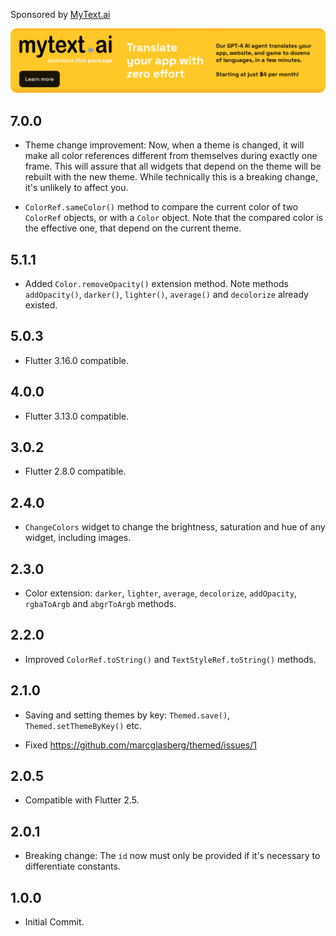 Sponsored by [MyText.ai](https://mytext.ai)

[![](./example/SponsoredByMyTextAi.png)](https://mytext.ai)

## 7.0.0

* Theme change improvement: Now, when a theme is changed, it will make all color
  references different from themselves during exactly one frame. This will assure
  that all widgets that depend on the theme will be rebuilt with the new theme.
  While technically this is a breaking change, it's unlikely to affect you.

* `ColorRef.sameColor()` method to compare the current color of two `ColorRef` objects,
  or with a `Color` object. Note that the compared color is the effective one, that
  depend on the current theme.

## 5.1.1

* Added `Color.removeOpacity()` extension method.
  Note methods `addOpacity()`, `darker()`, `lighter()`, `average()` and `decolorize`
  already existed.

## 5.0.3

* Flutter 3.16.0 compatible.

## 4.0.0

* Flutter 3.13.0 compatible.

## 3.0.2

* Flutter 2.8.0 compatible.

## 2.4.0

* `ChangeColors` widget to change the brightness, saturation and hue of any widget,
  including images.

## 2.3.0

* Color extension: `darker`, `lighter`, `average`, `decolorize`, `addOpacity`,
  `rgbaToArgb` and `abgrToArgb` methods.

## 2.2.0

* Improved `ColorRef.toString()` and `TextStyleRef.toString()` methods.

## 2.1.0

* Saving and setting themes by key: `Themed.save()`, `Themed.setThemeByKey()` etc.

* Fixed https://github.com/marcglasberg/themed/issues/1

## 2.0.5

* Compatible with Flutter 2.5.

## 2.0.1

* Breaking change: The `id` now must only be provided if it's necessary to differentiate
  constants.

## 1.0.0

* Initial Commit.
